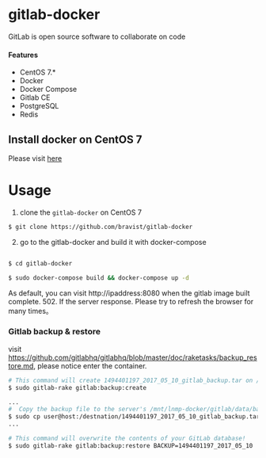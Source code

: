 # gitlab-docker
GitLab is open source software to collaborate on code


#### Features

- CentOS 7.*
- Docker
- Docker Compose
- Gitlab CE 
- PostgreSQL
- Redis

## Install docker on CentOS 7

Please visit [here](https://github.com/bravist/lnmp-docker)


# Usage

1. clone the `gitlab-docker` on CentOS 7


```bash
$ git clone https://github.com/bravist/gitlab-docker
```


2. go to the gitlab-docker and build it with docker-compose

```bash

$ cd gitlab-docker

$ sudo docker-compose build && docker-compose up -d
```

As default, you can visit http://ipaddress:8080 when the gitlab image built complete. 502. If the server response. Please try to refresh the browser for many times。

### Gitlab backup & restore

visit https://github.com/gitlabhq/gitlabhq/blob/master/doc/raketasks/backup_restore.md, please notice enter the container.

```bash
# This command will create 1494401197_2017_05_10_gitlab_backup.tar on /var/opt/gitlab/backups/
$ sudo gitlab-rake gitlab:backup:create

...
#  Copy the backup file to the server's /mnt/lnmp-docker/gitlab/data/backups
$ sudo cp user@host:/destnation/1494401197_2017_05_10_gitlab_backup.tar user@host:/mnt/lnmp-docker/gitlab/data/backups
...

# This command will overwrite the contents of your GitLab database!
$ sudo gitlab-rake gitlab:backup:restore BACKUP=1494401197_2017_05_10
```

